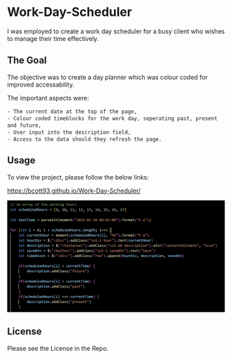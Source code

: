 # Work-Day-Scheduler

I was employed to create a work day scheduler for a busy client who wishes to manage their time effectively.

## The Goal

The objective was to create a day planner which was colour coded for improved accessability.

The important aspects were:

    - The current date at the top of the page,
    - Colour coded timeblocks for the work day, seperating past, present and future,
    - User input into the description field,
    - Access to the data should they refresh the page.

## Usage

To view the project, please follow the below links:

https://bcott93.github.io/Work-Day-Scheduler/

![Sample Code](assets/images/Sample%20Code.jpg)

## License

Please see the License in the Repo.
